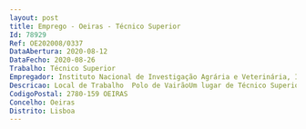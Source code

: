 ```yaml
--- 
layout: post
title: Emprego - Oeiras - Técnico Superior
Id: 78929
Ref: OE202008/0337
DataAbertura: 2020-08-12
DataFecho: 2020-08-26
Trabalho: Técnico Superior
Empregador: Instituto Nacional de Investigação Agrária e Veterinária, I.P.
Descricao: Local de Trabalho  Polo de VairãoUm lugar de Técnico Superior na área da Microbiologia   Competências e conhecimento das metodologias de deteção de patogénicos alimentares e outros microrganismos indicadores relevantes no contexto da microbiologia dos alimentos.   Capacidade de desenvolvimento de trabalho com elevada autonomia técnica   Forte apetência para o trabalho em equipa.
CodigoPostal: 2780-159 OEIRAS
Concelho: Oeiras
Distrito: Lisboa
--- 
```

